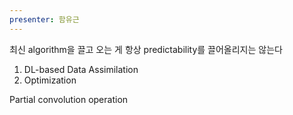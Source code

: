 ```yaml
---
presenter: 함유근
---
```



최신 algorithm을 끌고 오는 게 항상 predictability를 끌어올리지는 않는다

1. DL-based Data Assimilation
2. Optimization


Partial convolution operation